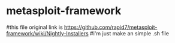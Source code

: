 # metasploit-framework
#this file original link is https://github.com/rapid7/metasploit-framework/wiki/Nightly-Installers
#i'm just make an simple .sh file
